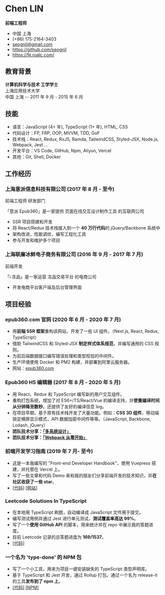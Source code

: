 # Chen LIN

**前端工程师**

- 中国 上海
- (+86) 175-2164-3403
- [seognil@gmail.com](mailto:seognil@gmail.com)
- <https://github.com/seognil>
- <https://fe.rualc.com/>

<!-- h2 -->

## 教育背景

**计算机科学与技术 工学学士**  
上海应用技术大学  
中国 上海 -- 2011 年 9 月 - 2015 年 6 月

<!-- h2 -->

## 技能

- 语言：JavaScript (4+ 年), TypeScript (1+ 年), HTML, CSS
- 代码设计：FP, FRP, OOP, MVVM, TDD, GoF
- 技术栈：React, Redux, RxJS, Ramda, TailwindCSS, Styled-JSX, Node.js, Webpack, Jest …
- 开发平台：VS Code, GitHub, Npm, Aliyun, Vercel
- 其他：Git, Shell, Docker

<!-- h2 -->

## 工作经历

<!-- h3 -->

### 上海意派信息科技有限公司 (2017 年 8 月 - 至今)

前端工程师 研发部门

「意派 Epub360」是一家提供 页面在线交互设计制作工具 的互联网公司

- SSR 项目搭建和开发
- 将 React/Redux 技术栈接入到一个 **40 万行代码**的 jQuery/Backbone 系统中
- 架构改进，性能调优，编写工程化工具
- 参与开发和维护多个项目

<!-- h3 -->

### 上海联廉冰鲜电子商务有限公司 (2016 年 9 月 - 2017 年 7 月)

前端开发

「i 冻品」是一家运营 冻品交易平台 的电商公司

- 开发电商平台客户端及后台管理界面

<!-- h2 -->

## 项目经验

<!-- h3 -->

### epub360.com 官网 (2020 年 6 月 - 2020 年 7 月)

- 用**前端 SSR 框架**重构该网站，开发了一些 UI 组件。（Next.js, React, Redux, TypeScript）
- 借助 TailwindCSS 和 Styled-JSX **制定样式体系规范**，并编写通用的 CSS 规则。
- 为前后端数据接口编写错误处理和类型校验的中间件。
- 生产环境使用 Docker 和 PM2 构建，并部署到阿里云服务器。
- 网站：[epub360.com](https://www.epub360.com/)

<!-- h3 -->

### Epub360 H5 编辑器 (2017 年 8 月 - 2020 年 5 月)

- 用 React、Redux 和 TypeScript 编写新的用户交互组件。
- 重构打包系统，增加了对 ES6+/TS/React/Vue 的编译支持，并**使重编译时间从分钟降至数秒**。还提供了友好的编译信息 log。
- 在项目早期，基于原有技术栈开发了大量功能。例如：**CSS 3D 组件**，移动端锁定横屏显示模式，API 数据加密中间件等等。（JavaScript, Backbone, Lodash, jQuery）
- **团队技术分享：[「多系统设计」](https://github.com/seognil-study/multi-systems-demo)**
- **团队技术分享：[「Webpack 从零开始」](https://github.com/seognil-study/webpack-playground)**

<!-- h3 -->

### 前端开发学习指南 (2019 年 7 月- 至今)

- 这是一本我编写的 "Front-end Developer Handbook"，使用 Vuepress 搭建，并托管在 Vercel 上。
- 写了一些文章和代码 Demo 来和我的朋友们分享前端开发的技术知识，并**在社区收获了一些 star**。
- [[代码]](https://github.com/seognil/fe-foundation) [[网站]](https://fe.rualc.com/)

<!-- h3 -->

### Leetcode Solutions In TypeScript

- 在本地用 TypeScript 刷题，自动编译成 JavaScript 文件用于提交。
- 编写测试用例并通过 Jest 进行单元测试，**测试覆盖率高达 99%**。
- 写了一个**使用 GitHub API** 的脚本，用来统计并在 repo 中展示我的答题进度。
- 目前 Leetcode 记录的总答题进度为 **169/1537**。
- [[代码]](https://github.com/seognil-study/leetcode)

<!-- h3 -->

### 一个名为 'type-done' 的 NPM 包

- 写了一个小工具，用来为项目一键安装缺失的 TypeScript 类型声明库。
- 基于 TypeScript 和 Jest 开发，通过 Rollup 打包。通过一个名为 release-it 的工具**发布到了 npm 上**。
- [[代码]](https://github.com/seognil-lab/type-done) [[NPM]](https://www.npmjs.com/package/type-done)
